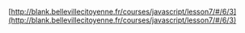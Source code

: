 [http://blank.bellevillecitoyenne.fr/courses/javascript/lesson7/#/6/3](http://blank.bellevillecitoyenne.fr/courses/javascript/lesson7/#/6/3)
